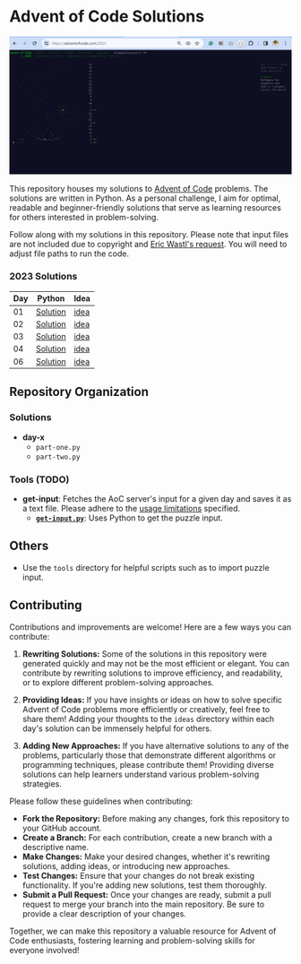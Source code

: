 # Advent of Code Solutions
![My-2023-AoC-dashboard](/2023/Capture.PNG)

This repository houses my solutions to [Advent of Code](https://adventofcode.com/) problems. The solutions are written in Python. As a personal challenge, I aim for optimal, readable and beginner-friendly solutions that serve as learning resources for others interested in problem-solving.

Follow along with my solutions in this repository. Please note that input files are not included due to copyright and [Eric Wastl's request](https://www.reddit.com/r/adventofcode/wiki/faqs/copyright/inputs/). You will need to adjust file paths to run the code.

### 2023 Solutions
| Day              | Python  | Idea |
|------------------|---------------|-------------------|
| 01 | [Solution](2023/solution-in-python/day-1)  | [idea](2023/ideas/day-1/idea_01.txt)
| 02 | [Solution](2023/solution-in-python/day-2)  | [idea](2023/ideas/day-2/idea_02.txt)
| 03 | [Solution](2023/solution-in-python/day-3)  | [idea](2023/ideas/day-3/idea_03.txt)
| 04 | [Solution](2023/solution-in-python/day-4)  | [idea](2023/ideas/day-4/idea_04.txt)
| 06| [Solution](2023/solution-in-python/day-6) |  [idea](2023/ideas/day-6/idea_06.txt)

## Repository Organization
### Solutions
  - **day-x**
    - `part-one.py`
    - `part-two.py`

### Tools (TODO)
- **get-input**: Fetches the AoC server's input for a given day and saves it as a text file. Please adhere to the [usage limitations](https://www.reddit.com/r/adventofcode/wiki/faqs/automation/) specified.
  - **[`get-input.py`](helper_programs/get-input/get-input.py)**: Uses Python to get the puzzle input.

## Others
- Use the `tools` directory for helpful scripts such as to import puzzle input.

## Contributing
Contributions and improvements are welcome! Here are a few ways you can contribute:

1. **Rewriting Solutions:** Some of the solutions in this repository were generated quickly and may not be the most efficient or elegant. You can contribute by rewriting solutions to improve efficiency, and readability, or to explore different problem-solving approaches.

2. **Providing Ideas:** If you have insights or ideas on how to solve specific Advent of Code problems more efficiently or creatively, feel free to share them! Adding your thoughts to the `ideas` directory within each day's solution can be immensely helpful for others.

3. **Adding New Approaches:** If you have alternative solutions to any of the problems, particularly those that demonstrate different algorithms or programming techniques, please contribute them! Providing diverse solutions can help learners understand various problem-solving strategies.

Please follow these guidelines when contributing:

- **Fork the Repository:** Before making any changes, fork this repository to your GitHub account.
- **Create a Branch:** For each contribution, create a new branch with a descriptive name.
- **Make Changes:** Make your desired changes, whether it's rewriting solutions, adding ideas, or introducing new approaches.
- **Test Changes:** Ensure that your changes do not break existing functionality. If you're adding new solutions, test them thoroughly.
- **Submit a Pull Request:** Once your changes are ready, submit a pull request to merge your branch into the main repository. Be sure to provide a clear description of your changes.

Together, we can make this repository a valuable resource for Advent of Code enthusiasts, fostering learning and problem-solving skills for everyone involved!

